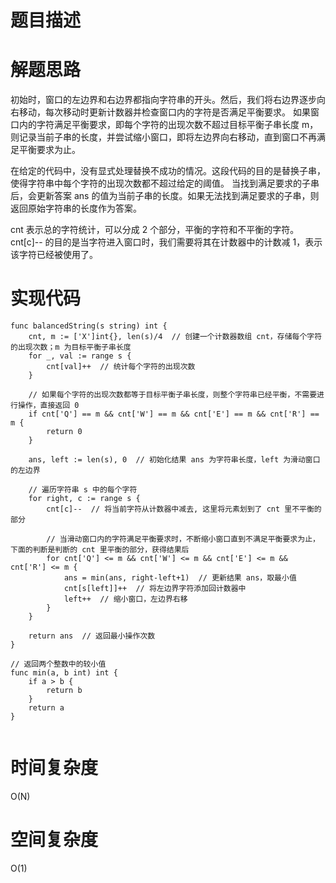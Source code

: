 # 题目描述

# 解题思路
初始时，窗口的左边界和右边界都指向字符串的开头。然后，我们将右边界逐步向右移动，每次移动时更新计数器并检查窗口内的字符是否满足平衡要求。
如果窗口内的字符满足平衡要求，即每个字符的出现次数不超过目标平衡子串长度 m，则记录当前子串的长度，并尝试缩小窗口，即将左边界向右移动，直到窗口不再满足平衡要求为止。

在给定的代码中，没有显式处理替换不成功的情况。这段代码的目的是替换子串，使得字符串中每个字符的出现次数都不超过给定的阈值。
当找到满足要求的子串后，会更新答案 ans 的值为当前子串的长度。如果无法找到满足要求的子串，则返回原始字符串的长度作为答案。

cnt 表示总的字符统计，可以分成 2 个部分，平衡的字符和不平衡的字符。
cnt[c]-- 的目的是当字符进入窗口时，我们需要将其在计数器中的计数减 1，表示该字符已经被使用了。

# 实现代码

```golang
func balancedString(s string) int {
    cnt, m := ['X']int{}, len(s)/4  // 创建一个计数器数组 cnt，存储每个字符的出现次数；m 为目标平衡子串长度
    for _, val := range s {
        cnt[val]++  // 统计每个字符的出现次数
    }
    
    // 如果每个字符的出现次数都等于目标平衡子串长度，则整个字符串已经平衡，不需要进行操作，直接返回 0
    if cnt['Q'] == m && cnt['W'] == m && cnt['E'] == m && cnt['R'] == m {
        return 0
    }
    
    ans, left := len(s), 0  // 初始化结果 ans 为字符串长度，left 为滑动窗口的左边界
    
    // 遍历字符串 s 中的每个字符
    for right, c := range s {
        cnt[c]--  // 将当前字符从计数器中减去, 这里将元素划到了 cnt 里不平衡的部分
        
        // 当滑动窗口内的字符满足平衡要求时，不断缩小窗口直到不满足平衡要求为止， 下面的判断是判断的 cnt 里平衡的部分，获得结果后
        for cnt['Q'] <= m && cnt['W'] <= m && cnt['E'] <= m && cnt['R'] <= m {
            ans = min(ans, right-left+1)  // 更新结果 ans，取最小值
            cnt[s[left]]++  // 将左边界字符添加回计数器中
            left++  // 缩小窗口，左边界右移
        }
    }
    
    return ans  // 返回最小操作次数
}

// 返回两个整数中的较小值
func min(a, b int) int {
    if a > b {
        return b
    }
    return a
}


```

# 时间复杂度
O(N)
# 空间复杂度
O(1)
